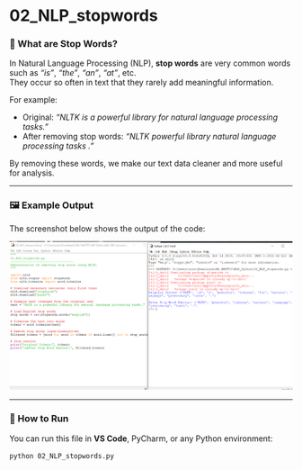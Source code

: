 # 02_NLP_stopwords

### 📌 What are Stop Words?
In Natural Language Processing (NLP), **stop words** are very common words  
such as *“is”*, *“the”*, *“an”*, *“at”*, etc.  
They occur so often in text that they rarely add meaningful information.  

For example:  
- Original: *“NLTK is a powerful library for natural language processing tasks.”*  
- After removing stop words: *“NLTK powerful library natural language processing tasks .”*

By removing these words, we make our text data cleaner and more useful for analysis.

---

### 🖼 Example Output
The screenshot below shows the output of the code:

![Stopwords Output](02-stopwords.PNG)

---

### 🚀 How to Run
You can run this file in **VS Code**, PyCharm, or any Python environment:

```bash
python 02_NLP_stopwords.py
